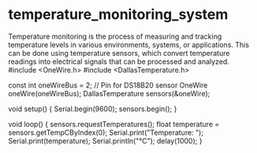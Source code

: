 # temperature_monitoring_system
Temperature monitoring is the process of measuring and tracking temperature levels in various environments, systems, or applications. This can be done using temperature sensors, which convert temperature readings into electrical signals that can be processed and analyzed. 
#include <OneWire.h>
#include <DallasTemperature.h>

const int oneWireBus = 2; // Pin for DS18B20 sensor
OneWire oneWire(oneWireBus);
DallasTemperature sensors(&oneWire);

void setup() {
  Serial.begin(9600);
  sensors.begin();
}

void loop() {
  sensors.requestTemperatures();
  float temperature = sensors.getTempCByIndex(0);
  Serial.print("Temperature: ");
  Serial.print(temperature);
  Serial.println("°C");
  delay(1000);
}
